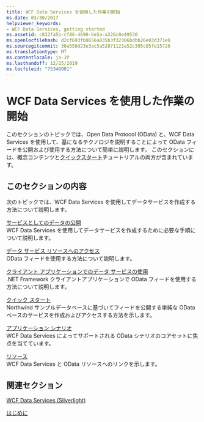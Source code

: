 ```yaml
---
title: WCF Data Services を使用した作業の開始
ms.date: 03/30/2017
helpviewer_keywords:
- WCF Data Services, getting started
ms.assetid: c832fa5b-cf86-4690-be5a-a226c0e49530
ms.openlocfilehash: d2cf693fb0656a835b3f32306bdbb26e03d371e8
ms.sourcegitcommit: 30a558d23e3ac5a52071121a52c305c85fe15726
ms.translationtype: MT
ms.contentlocale: ja-JP
ms.lasthandoff: 12/25/2019
ms.locfileid: "75348081"
---
```

# <a name="getting-started-with-wcf-data-services"></a>WCF Data Services を使用した作業の開始
このセクションのトピックでは、Open Data Protocol (OData) と、WCF Data Services を使用して、基になるテクノロジを説明することによって OData フィードを公開および使用する方法について簡単に説明します。 このセクションには、概念コンテンツと[クイックスタート](quickstart-wcf-data-services.md)チュートリアルの両方が含まれています。  
  
## <a name="in-this-section"></a>このセクションの内容  
 次のトピックでは、WCF Data Services を使用してデータサービスを作成する方法について説明します。  
  
 [サービスとしてのデータの公開](exposing-your-data-as-a-service-wcf-data-services.md)  
 WCF Data Services を使用してデータサービスを作成するために必要な手順について説明します。  
  
 [データ サービス リソースへのアクセス](accessing-data-service-resources-wcf-data-services.md)  
 OData フィードを使用する方法について説明します。  
  
 [クライアント アプリケーションでのデータ サービスの使用](using-a-data-service-in-a-client-application-wcf-data-services.md)  
 .NET Framework クライアントアプリケーションで OData フィードを使用する方法について説明します。  
  
 [クイック スタート](quickstart-wcf-data-services.md)  
 Northwind サンプルデータベースに基づいてフィードを公開する単純な OData ベースのサービスを作成およびアクセスする方法を示します。  
  
 [アプリケーション シナリオ](application-scenarios-wcf-data-services.md)  
 WCF Data Services によってサポートされる OData シナリオのコアセットに焦点を当てています。  
  
 [リソース](wcf-data-services-resources.md)  
 WCF Data Services と OData リソースへのリンクを示します。  
  
## <a name="related-sections"></a>関連セクション  
 [WCF Data Services (Silverlight)](https://docs.microsoft.com/previous-versions/windows/silverlight/dotnet-windows-silverlight/cc838234(v=vs.95))  
  
 [はじめに](../adonet/ef/getting-started.md)  
